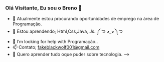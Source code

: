 ### Olá Visitante, Eu sou o Breno 👋

- 🔭 Atualmente estou procurando oportunidades de emprego na área de Programação.
- 🌱 Estou aprendendo; Html,Css,Java, Js. ༼ つ ◕_◕ ༽つ
- 🤔 I’m looking for help with Programação..
- 📫 Contato; fakeblackwolf001@gmail.com
- 👀 Quero aprender tudo oque puder sobre tecnologia.
-->
